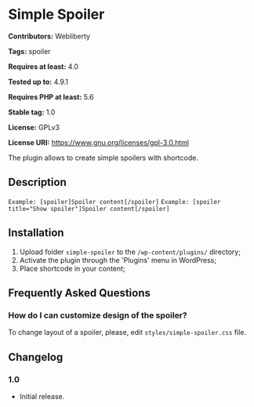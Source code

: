 # Simple Spoiler #
**Contributors:** Webliberty

**Tags:** spoiler

**Requires at least:** 4.0

**Tested up to:** 4.9.1

**Requires PHP at least:** 5.6

**Stable tag:** 1.0

**License:** GPLv3

**License URI:** https://www.gnu.org/licenses/gpl-3.0.html


The plugin allows to create simple spoilers with shortcode.

## Description ##

`Example: [spoiler]Spoiler content[/spoiler]`
`Example: [spoiler title="Show spoiler"]Spoiler content[/spoiler]`

## Installation ##

1. Upload folder `simple-spoiler` to the `/wp-content/plugins/` directory;
1. Activate the plugin through the 'Plugins' menu in WordPress;
1. Place shortcode in your content;

## Frequently Asked Questions ##

### How do I can customize design of the spoiler? ###
To change layout of a spoiler, please, edit `styles/simple-spoiler.css` file.

## Changelog ##

### 1.0 ###
* Initial release.
